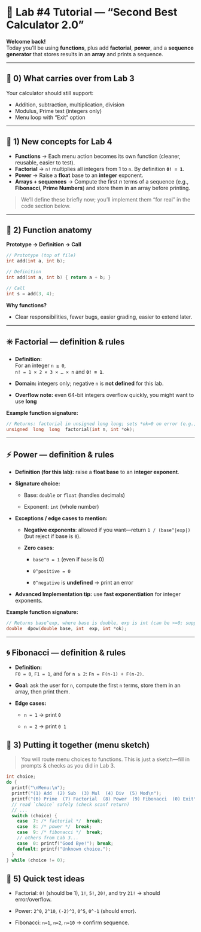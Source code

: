 
# 🧮 Lab #4 Tutorial — “Second Best Calculator 2.0”

**Welcome back!**  
Today you’ll be using **functions**, plus add **factorial**, **power**, and a **sequence generator** that stores results in an **array** and prints a sequence.

---

## 🧱 0) What carries over from Lab 3
Your calculator should still support:
- Addition, subtraction, multiplication, division
- Modulus, Prime test (integers only)
- Menu loop with “Exit” option

---

## 🧩 1) New concepts for Lab 4
- **Functions** → Each menu action becomes its own function (cleaner, reusable, easier to test).
- **Factorial** → `n!` multiplies all integers from 1 to `n`. By definition **`0! = 1`**.
- **Power** → Raise a **float** base to an **integer** exponent.
- **Arrays + sequences** → Compute the first *n* terms of a sequence (e.g., **Fibonacci**, **Prime Numbers**) and store them in an array before printing.

> We’ll define these briefly now; you’ll implement them “for real” in the code section below.

---

## 🧠 2) Function anatomy
**Prototype → Definition → Call**
```c
// Prototype (top of file)
int add(int a, int b);

// Definition
int add(int a, int b) { return a + b; }

// Call
int s = add(3, 4);
```
**Why functions?**
-   Clear responsibilities, fewer bugs, easier grading, easier to extend later.
----------

## ✳️ Factorial — definition & rules

-   **Definition:**  
    For an integer `n ≥ 0`,  
    `n! = 1 × 2 × 3 × … × n` and **`0! = 1`**.
    
-   **Domain:** integers only; negative `n` is **not defined** for this lab.
    
-   **Overflow note:** even 64-bit integers overflow quickly, you might want to use **long**
    

**Example function signature:**

```c
// Returns: factorial in unsigned long long; sets *ok=0 on error (e.g., n<0 or overflow)  
unsigned  long  long  factorial(int n, int *ok);
```

----------

## ️⚡ Power — definition & rules

-   **Definition (for this lab):** raise a **float base** to an **integer exponent**.
    
-   **Signature choice:**
    
    -   Base: `double` or `float` (handles decimals)
        
    -   Exponent: `int` (whole number)
        
-   **Exceptions / edge cases to mention:**
    
    -   **Negative exponents**: allowed if you want—return `1 / (base^|exp|)` (but reject if base is `0`).
        
    -   **Zero cases:**
        
        -   `base^0 = 1` (even if `base` is 0)
            
        -   `0^positive = 0`
            
        -   `0^negative` is **undefined** → print an error
            
-   **Advanced Implementation tip:** use **fast exponentiation** for integer exponents.
    

**Example function signature:**

```c
// Returns base^exp, where base is double, exp is int (can be >=0; support <0 if you want) 
double  dpow(double base, int  exp, int *ok);
```
----------

## 🌀 Fibonacci — definition & rules

-   **Definition:**  
    `F0 = 0`, `F1 = 1`, and for `n ≥ 2`: `Fn = F(n-1) + F(n-2)`.
    
-   **Goal:** ask the user for `n`, compute the first `n` terms, store them in an array, then print them.
    
-   **Edge cases:**
    
    -   `n = 1` → print `0`
        
    -   `n = 2` → print `0 1`
        
## 🧩 3) Putting it together (menu sketch)

> You will route menu choices to functions. This is just a sketch—fill in prompts & checks as you did in Lab 3.

```c
int choice; 
do {
  printf("\nMenu:\n");
  printf("(1) Add  (2) Sub  (3) Mul  (4) Div  (5) Mod\n");
  printf("(6) Prime  (7) Factorial  (8) Power  (9) Fibonacci  (0) Exit\n");
  // read `choice` safely (check scanf return)  
  // ...  
  switch (choice) { 
    case  7: /* factorial */  break;
    case  8: /* power */  break; 
    case  9: /* fibonacci */  break; 
    // others from Lab 3...  
    case  0: printf("Good Bye!"); break; 
    default: printf("Unknown choice.");
  }
} while (choice != 0);
```
## 🧪 5) Quick test ideas

-   Factorial: `0!` (should be 1), `1!`, `5!`, `20!`, and try `21!` → should error/overflow.
    
-   Power: `2^0`, `2^10`, `(-2)^3`, `0^5`, `0^-1` (should error).
    

-   Fibonacci: `n=1`, `n=2`, `n=10` → confirm sequence.
